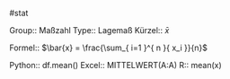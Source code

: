#stat 

Group:: Maßzahl
Type:: Lagemaß
Kürzel:: $\bar{x}$

Formel:: $\bar{x} = \frac{\sum_{ i=1 }^{ n }{ x_i }}{n}$

Python:: df.mean()
Excel:: MITTELWERT(A:A)
R:: mean(x)